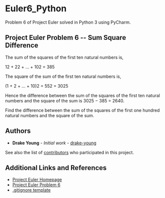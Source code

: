 # Euler6_Python

Problem 6 of Project Euler solved in Python 3 using PyCharm.

## Project Euler Problem 6 -- Sum Square Difference

The sum of the squares of the first ten natural numbers is,

12 + 22 + ... + 102 = 385

The square of the sum of the first ten natural numbers is,

(1 + 2 + ... + 10)2 = 552 = 3025

Hence the difference between the sum of the squares of the first ten natural numbers and the square of the sum is 3025 − 385 = 2640.

Find the difference between the sum of the squares of the first one hundred natural numbers and the square of the sum.

## Authors

* **Drake Young** - *Initial work* - [drake-young](https://github.com/drake-young)

See also the list of [contributors](https://github.com/drake-young/Euler6_Python/contributors) who participated in this project.

## Additional Links and References

* [Project Euler Homepage](https://projecteuler.net/about)
* [Project Euler Problem 6](https://projecteuler.net/problem=6)
* [.gitignore template](https://github.com/github/gitignore/blob/master/Global/JetBrains.gitignore)

